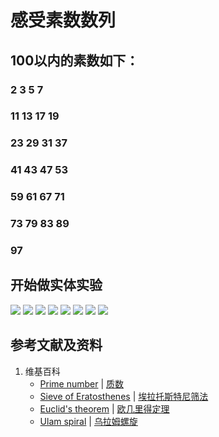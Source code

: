 # 感受素数数列

## 100以内的素数如下：
###   2   3   5   7 
### 11 13 17 19
### 23 29 31 37
### 41 43 47 53
### 59 61 67 71
### 73 79 83 89
### 97

## 开始做实体实验

![](/images/数论/数数列及其相关猜想/感受素数数列/1a1.jpg)
![](/images/数论/数数列及其相关猜想/感受素数数列/1a2.jpg)
![](/images/数论/数数列及其相关猜想/感受素数数列/1a3.jpg)
![](/images/数论/数数列及其相关猜想/感受素数数列/1a4.jpg)
![](/images/数论/数数列及其相关猜想/感受素数数列/1a5.jpg)
![](/images/数论/数数列及其相关猜想/感受素数数列/1a6.jpg)
![](/images/数论/数数列及其相关猜想/感受素数数列/1a7.jpg)
![](/images/数论/数数列及其相关猜想/感受素数数列/1a8.jpg)

## 参考文献及资料

1. 维基百科
	- [Prime number](https://en.wikipedia.org/wiki/Prime_number) | [质数](https://zh.wikipedia.org/wiki/质数)
	- [Sieve of Eratosthenes](https://en.wikipedia.org/wiki/Sieve_of_Eratosthenes) | [埃拉托斯特尼筛法](https://zh.wikipedia.org/wiki/埃拉托斯特尼筛法)
	- [Euclid's theorem](https://en.wikipedia.org/wiki/Euclid%27s_theorem) | [欧几里得定理](https://zh.wikipedia.org/wiki/欧几里得定理)
	- [Ulam spiral](https://en.wikipedia.org/wiki/Ulam_spiral) | [乌拉姆螺旋](https://zh.wikipedia.org/wiki/%E4%B9%8C%E5%B2%9A%E8%9E%BA%E6%97%8B)


